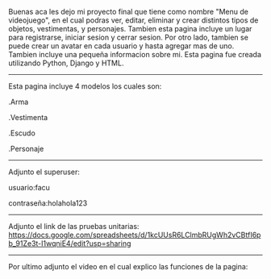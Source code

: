 Buenas aca les dejo mi proyecto final que tiene como nombre "Menu de videojuego", en el cual podras ver, editar, eliminar y crear distintos tipos de objetos,
vestimentas, y personajes. Tambien esta pagina incluye un lugar para registrarse, iniciar sesion y cerrar sesion. Por otro lado, tambien se puede crear un avatar en cada usuario y hasta agregar mas de uno. Tambien incluye una pequeña informacion sobre mi.
Esta pagina fue creada utilizando Python, Django y HTML.

----------------------------------------------------------------------

Esta pagina incluye 4 modelos los cuales son:

.Arma

.Vestimenta

.Escudo

.Personaje

----------------------------------------------------------------------

Adjunto el superuser:

usuario:facu

contraseña:holahola123

----------------------------------------------------------------------

Adjunto el link de las pruebas unitarias: https://docs.google.com/spreadsheets/d/1kcUUsR6LClmbRUgWh2vCBtfI6pb_91Ze3t-I1wqniE4/edit?usp=sharing

----------------------------------------------------------------------

Por ultimo adjunto el video en el cual explico las funciones de la pagina:

